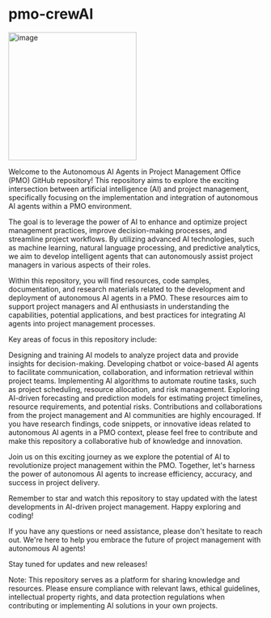 # pmo-crewAI  
<img width="253" alt="image" src="https://github.com/iIPM2023/pmo-crewAI/assets/36999549/d9de056a-8103-47eb-882e-13094591ab0e">

Welcome to the Autonomous AI Agents in Project Management Office (PMO) GitHub repository! This repository aims to explore the exciting intersection between artificial intelligence (AI) and project management, specifically focusing on the implementation and integration of autonomous AI agents within a PMO environment.

The goal is to leverage the power of AI to enhance and optimize project management practices, improve decision-making processes, and streamline project workflows. By utilizing advanced AI technologies, such as machine learning, natural language processing, and predictive analytics, we aim to develop intelligent agents that can autonomously assist project managers in various aspects of their roles.

Within this repository, you will find resources, code samples, documentation, and research materials related to the development and deployment of autonomous AI agents in a PMO. These resources aim to support project managers and AI enthusiasts in understanding the capabilities, potential applications, and best practices for integrating AI agents into project management processes.

Key areas of focus in this repository include:

Designing and training AI models to analyze project data and provide insights for decision-making.
Developing chatbot or voice-based AI agents to facilitate communication, collaboration, and information retrieval within project teams.
Implementing AI algorithms to automate routine tasks, such as project scheduling, resource allocation, and risk management.
Exploring AI-driven forecasting and prediction models for estimating project timelines, resource requirements, and potential risks.
Contributions and collaborations from the project management and AI communities are highly encouraged. If you have research findings, code snippets, or innovative ideas related to autonomous AI agents in a PMO context, please feel free to contribute and make this repository a collaborative hub of knowledge and innovation.

Join us on this exciting journey as we explore the potential of AI to revolutionize project management within the PMO. Together, let's harness the power of autonomous AI agents to increase efficiency, accuracy, and success in project delivery.

Remember to star and watch this repository to stay updated with the latest developments in AI-driven project management. Happy exploring and coding!

If you have any questions or need assistance, please don't hesitate to reach out. We're here to help you embrace the future of project management with autonomous AI agents!

Stay tuned for updates and new releases!

Note: This repository serves as a platform for sharing knowledge and resources. Please ensure compliance with relevant laws, ethical guidelines, intellectual property rights, and data protection regulations when contributing or implementing AI solutions in your own projects.
